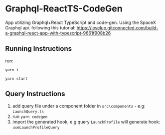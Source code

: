 # Graphql-ReactTS-CodeGen
 App utilizing Graphql+React TypeScript and code-gen. Using the SpaceX Graphql api.
 following this tutorial: https://levelup.gitconnected.com/build-a-graphql-react-app-with-typescript-9661f908b26
 
 ## Running Instructions
 run:
 ```
 yarn i
 
 yarn start
 ```
 
 ## Query Instructions
 
 1) add query file under a component folder in `src\components` - e.g: `LaunchQuery.ts`
 2) run `yarn codegen`
 3) import the generated hook, e.g:query `LaunchProfile` will generate hook: `useLaunchProfileQuery`

